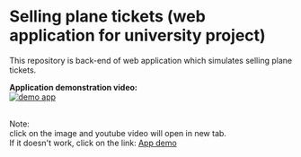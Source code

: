 # Selling plane tickets (web application for university project)
This repository is back-end of web application which simulates selling plane tickets. 

<b>Application demonstration video:</b><br>
[![demo app](https://i.ibb.co/jV9DKWy/ss.png)](https://www.youtube.com/watch?v=IZXtR-KBAM4 "demo app")

<br>Note:<br> click on the image and youtube video will open in new tab. <br>
If it doesn't work, click on the link: [App demo](https://www.youtube.com/watch?v=IZXtR-KBAM4 "App demo")



